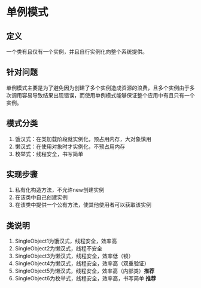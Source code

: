 # 单例模式

## 定义

一个类有且仅有一个实例，并且自行实例化向整个系统提供。

## 针对问题

单例模式主要是为了避免因为创建了多个实例造成资源的浪费，且多个实例由于多次调用容易导致结果出现错误，而使用单例模式能够保证整个应用中有且只有一个实例。

## 模式分类

1. 饿汉式：在类加载阶段就实例化，预占用内存，大对象慎用
2. 懒汉式：在使用对象时才实例化，不预占用内存
3. 枚举式：线程安全，书写简单

## 实现步骤

1. 私有化构造方法，不允许new创建实例
2. 在该类中自己创建实例
3. 在该类中提供一个公有方法，使其他使用者可以获取该实例

## 类说明

1. SingleObject1为饿汉式，线程安全，效率高
2. SingleObject2为懒汉式，线程不安全
3. SingleObject3为懒汉式，线程安全，效率低（锁）
4. SingleObject4为懒汉式，线程安全，效率高（双重验证）
5. SingleObject5为懒汉式，线程安全，效率高（内部类）**推荐**
6. SingleObject6为枚举式，线程安全，效率高，书写简单 **推荐**


